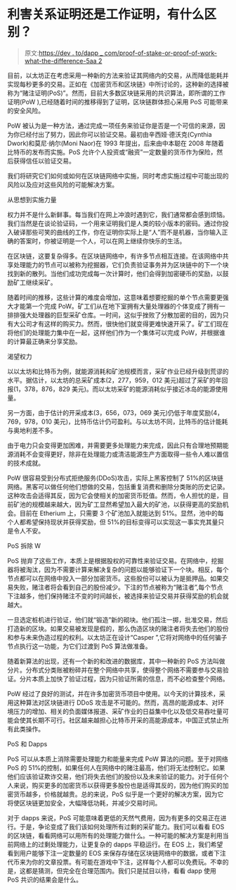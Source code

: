 # 利害关系证明还是工作证明，有什么区别？

> 原文:[https://dev . to/dapp _ com/proof-of-stake-or-proof-of-work-what-the-difference-5aa 2](https://dev.to/dapp_com/proof-of-stake-or-proof-of-work-whats-the-difference-5aa2)

目前，以太坊正在考虑采用一种新的方法来验证其网络内的交易，从而降低能耗并实现每秒更多的交易。正如在《加密货币和区块链》中所讨论的，这种新的选择被称为“赌注证明(PoS)”。然而，目前大多数区块链采用的共识算法，即所谓的工作证明(PoW ),已经随着时间的推移得到了证明，区块链群体担心采用 PoS 可能带来的安全风险。

PoW 被认为是一种方法，通过完成一项任务来验证你是否是一个可信的来源，因为你已经付出了努力，因此你可以验证交易。最初由辛西娅·德沃克(Cynthia Dwork)和莫尼·纳尔(Moni Naor)在 1993 年提出，后来由中本聪在 2008 年随着比特币的发布而实施。PoS 允许个人投资或“融资”一定数量的货币作为保险，然后获得信任以验证交易。

我们将研究它们如何或如何在区块链网络中实施，同时考虑实施过程中可能出现的风险以及应对这些风险的可能解决方案。

从思想到实施力量

权力并不是什么新鲜事。每当我们在网上冲浪时遇到它，我们通常都会感到烦恼。我们当然是在谈论验证码，一个用来证明我们是人类的较小版本的密码。通过你投入破译那些可笑的曲线的工作，你在证明你实际上是“人”而不是机器，当你输入正确的答案时，你被证明是一个人，可以在网上继续你快乐的生活。

在区块链，这要复杂得多。在区块链网络中，有许多节点相互连接。在该网络中共享处理能力的节点可以被称为挖掘器，它们负责验证事务并为区块链中的下一个块找到新的散列。当他们成功完成每一次计算时，他们会得到加密硬币的奖励，以鼓励矿工继续采矿。

随着时间的推移，这些计算的难度会增加，这意味着想要挖掘的单个节点需要更强大才能第一个完成 PoW。矿工们从在地下室拥有大量处理器的个体变成了拥有一排排强大处理器的巨型采矿仓库。一时间，这似乎挫败了分散加密的目的，因为只有大公司才有这样的购买力。然而，很快他们就变得更难快速开采了。矿工们现在将他们的处理能力集中在一起，这样他们作为一个集体可以完成 PoW，并根据谁的计算最正确来分享奖励。

渴望权力

以以太坊和比特币为例，就能源消耗和矿池规模而言，采矿作业已经升级到荒谬的水平。据估计，以太坊的总采矿成本(2，277，959，012 美元)超过了采矿的年回报(1，378，876，829 美元)。而以太坊采矿的能源消耗似乎接近冰岛的能源使用量。

另一方面，由于估计的开采成本(3，656，073，069 美元)仍低于年度奖励(4，769，978，010 美元)，比特币估计仍可盈利。与以太坊不同，比特币的估计能耗与奥地利差不多。

由于电力只会变得更加困难，并需要更多处理能力来完成，因此只有合理地预期能源消耗不会变得更好，除非在处理能力或清洁能源生产方面取得一些令人难以置信的技术成就。

PoW 很容易受到分布式拒绝服务(DDoS)攻击，实际上黑客控制了 51%的区块链网络。黑客可以做任何他们想做的交易，包括重复消费和删除分类账的历史记录。这种攻击会适得其反，因为它会使相关的加密货币贬值。然而，令人担忧的是，目前矿池的规模越来越大，因为矿工显然希望加入最大的矿池，以获得更高的奖励机会。目前在 Etherium 上，只需要 3 个矿池加入就能达到 51%。显然，池中的每个人都希望保持现状并获得奖励，但 51%的目标变得可以实现这一事实充其量只是令人不安。

PoS 拆除 W

PoS 抛弃了这些工作，本质上是根据股权的可靠性来验证交易。在网络中，挖掘器将被淘汰，因为不需要计算来解决复杂的问题以能够验证下一个块。相反，每个节点都可以在网络中投入一部分加密货币。这些股份可以被认为是抵押品。如果交易失败，赌注者将会看到自己的股份减少。下注的节点被称为“赌注者”,每个节点下注越多，他们保持赌注不变的时间越长，被选择来验证交易并获得奖励的机会就越大。

一旦选定桩机进行验证，他们就“锻造”新的砌块。他们孤注一掷，批准交易，然后打造新的区块。如果交易被发现是假的，那么伪造区块的赌注者将失去他们的股份和参与未来伪造过程的权利。以太坊正在设计“Casper ”,它将对网络中的任何骗子节点执行这一功能，为它们过渡到 PoS 算法做准备。

随着新算法的出现，还有一个新的和改进的数据库，其中一种新的 PoS 方法叫做分片。分布式分类账被粉碎并在整个网络中共享，使得整个网络不需要参与交易验证。分片本质上加快了验证过程，因为只验证所需的信息，而不必检查整个网络。

PoW 经过了良好的测试，并在许多加密货币项目中使用。以今天的计算技术，采用这种算法对区块链进行 DDoS 攻击是不可能的。然而，高昂的能源成本、对环境压力的增加、相关的负面媒体报道、采矿作业的日益集中化以及低交易吞吐量可能会使其长期不可行。社区越来越担心比特币开采的高能源成本，中国正式禁止所有此类操作。

PoS 和 Dapps

PoS 可以从本质上消除需要处理能力和能量来完成 PoW 算法的问题。至于对网络 PoS 的 51%的控制，如果任何人在网络中的赌注最高，他们将无法控制它。如果他们应该验证欺诈交易，他们将失去他们的股份以及未来验证的能力。对于任何个人来说，购买更多的加密货币以获得更多股份也是适得其反的，因为他们购买的加密货币越多，价格就越贵。总的来说，PoS 似乎是一个更好的解决方案，因为它将使区块链更加安全，大幅降低功耗，并减少交易时间。

对于 dapps 来说，PoS 可能意味着更低的天然气费用，因为有更多的交易正在进行。于是，争论变成了我们该如何处理所有过剩的采矿能力。我们可以看看 EOS 的区块链，看看网络可以用所有的处理能力做什么。一种可能的解决方案是利用当前网络上的过剩处理能力，让更复杂的 dapps 平稳运行。在 EOS 上，我们希望看到用户能够下注一定数量的 EOS 来保存存储在区块链网络中的数据，或者下注代币来为你的文章投票。有可能在游戏中下注，这样每个人都可以免费玩。不幸的是，这都是猜测，但完全在合理范围内。我们只是拭目以待，看看 dapp 使用 PoS 共识的结果会是什么。